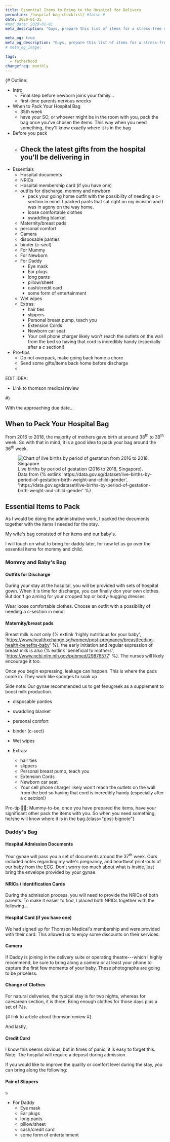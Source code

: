 ```yaml
---
title: Essential Items to Bring to the Hospital for Delivery
permalink: /hospital-bag-checklist/ #false #
date: 2020-01-25
#mod_date: 2020-01-01
meta_description: "Guys, prepare this list of items for a stress-free delivery."

meta_og: true
meta_og_description: "Guys, prepare this list of items for a stress-free delivery."
# meta_og_image: 

tags: 
  - fatherhood
changefreq: monthly
---
```


{#
Outline:
 - Intro
   - Final step before newborn joins your family...
   - first-time parents nervous wrecks
 - When to Pack Your Hospital Bag
   - 35th week
   - have your SO, or whoever might be in the room with you, pack the bag once you've chosen the items. This way when you need something, they'll know exactly where it is in the bag
 - Before you pack
   - Check the latest gifts from the hospital you'll be delivering in
     - 
 - Essentials
   - Hospital documents
   - NRICs
   - Hospital membership card (if you have one)
   - outfits for discharge, mommy and newborn
     - pack your going home outfit with the possibility of needing a c-section in mind. I packed pants that sat right on my incision and I was in agony on the way home.
     - loose comfortable clothes
     - swaddling blanket
   - Maternity/breast pads
   - personal comfort
   - Camera
   - disposable panties
   - binder (c-sect)
   - For Mummy
   - For Newborn
   - For Daddy
     - Eye mask
     - Ear plugs
     - long pants
     - pillow/sheet
     - cash/credit card
     - some form of entertainment
   - Wet wipes
   - Extras:
     - hair ties
     - slippers
     - Personal breast pump, teach you
     - Extension Cords
     - Newborn car seat
     - Your cell phone charger likely won't reach the outlets on the wall from the bed so having that cord is incredibly handy (especially after a c section!)
 - Pro-tips
   - Do not overpack, make going back home a chore
   - Send some gifts/items back home before discharge
   - 

EDIT IDEA:
 - Link to thomson medical review

#}

With the approaching due date...

## When to Pack Your Hospital Bag

From 2016 to 2018, the majority of mothers gave birth at around 38<sup>th</sup> to 39<sup>th</sup> week. So with that in mind, it is a good idea to pack your bag around the 36<sup>th</sup> week.

<figure>
  <img src="/assets/img/2020/01/live-births-by-period-of-gestation-chart-(2016-2018,-singapore).svg" alt="Chart of live births by period of gestation from 2016 to 2018, Singapore">
  <figcaption>Live births by period of gestation (2016 to 2018, Singapore). Data from {% extlink 'https://data.gov.sg/dataset/live-births-by-period-of-gestation-birth-weight-and-child-gender', 'https://data.gov.sg/dataset/live-births-by-period-of-gestation-birth-weight-and-child-gender' %}</figcaption>
</figure>

## Essential Items to Pack

As I would be doing the administrative work, I packed the documents together with the items I needed for the stay. 

My wife's bag consisted of her items and our baby's.

I will touch on what to bring for daddy later, for now let us go over the essential items for mommy and child.

### Mommy and Baby's Bag

#### Outfits for Discharge

During your stay at the hospital, you will be provided with sets of hospital gown. When it is time for discharge, you can finally don your own clothes. But don't go aiming for your cropped top or body-hugging dresses.

Wear loose comfortable clothes. Choose an outfit with a possibility of needing a c-section in mind.

#### Maternity/breast pads

Breast milk is not only {% extlink 'highly nutritious for your baby', 'https://www.healthxchange.sg/women/post-pregnancy/breastfeeding-health-benefits-baby' %}, the early initiation and regular expression of breast milk is also {% extlink 'beneficial to mothers', 'https://www.ncbi.nlm.nih.gov/pubmed/29876577' %}. The nurses will likely encourage it too.

Once you begin expressing, leakage can happen. This is where the pads come in. They work like sponges to soak up 

Side note: Our gynae recommended us to get fenugreek as a supplement to boost milk production.

 - disposable panties
 - swaddling blanket
 - personal comfort
 - binder (c-sect)
 
 - Wet wipes
 - Extras:
   - hair ties
   - slippers
   - Personal breast pump, teach you
   - Extension Cords
   - Newborn car seat
   - Your cell phone charger likely won't reach the outlets on the wall from the bed so having that cord is incredibly handy (especially after a c section!)

Pro-tip ✌🏻: Mummy-to-be, once you have prepared the items, have your significant other pack the items with you. So when you need something, he/she will know where it is in the bag.{class="post-bignote"}

### Daddy's Bag

#### Hospital Admission Documents

Your gynae will pass you a set of documents around the 37<sup>th</sup> week. Ours included notes regarding my wife's pregnancy, and heartbeat print-outs of our baby from the <abbr title="Electrocardiogram">ECG</abbr>. Don't worry too much about what is inside, just bring the envelope provided by your gynae.

#### NRICs / Identification Cards

During the admission process, you will need to provide the NRICs of both parents. To make it easier to find, I placed both NRICs together with the following...

#### Hospital Card (if you have one)

We had signed up for Thomson Medical's membership and were provided with their card. This allowed us to enjoy some discounts on their services.

#### Camera

If Daddy is joining in the delivery suite or operating theatre---which I highly recommend, be sure to bring along a camera or at least your phone to capture the first few moments of your baby. These photographs are going to be priceless. 

#### Change of Clothes

For natural deliveries, the typical stay is for two nights, whereas for caesarean section, it is three. Bring enough clothes for those days plus a set of PJs.

{# link to article about thomson review #}

And lastly,

#### Credit Card

I know this seems obvious, but in times of panic, it is easy to forget this. Note: The hospital will require a deposit during admission.

If you would like to improve the quality or comfort level during the stay, you can bring along the following:

#### Pair of Slippers

s

 - For Daddy
   - Eye mask
   - Ear plugs
   - long pants
   - pillow/sheet
   - cash/credit card
   - some form of entertainment

